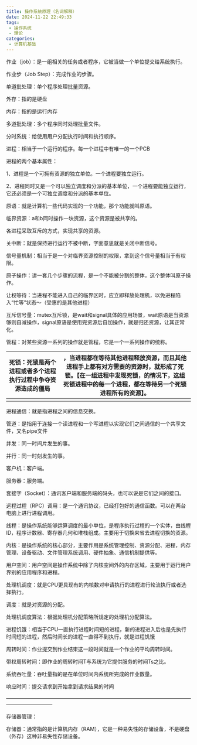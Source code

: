 ```yaml
---
title: 操作系统原理（名词解释）
date: 2024-11-22 22:49:33
tags:
 - 操作系统
 - 理论
categories:
 - 计算机基础
---
```


作业（job）：是一组相关的任务或者程序，它被当做一个单位提交给系统执行。

 

作业步（Job Step）：完成作业的步骤。

 

单道批处理：单个程序处理批量资源。

 

外存：指的是硬盘

 

内存：指的是运行内存

 

多道批处理：多个程序同时处理批量文件。

 

分时系统：给使用用户分配执行时间和执行顺序。

 

进程：相当于一个运行的程序。每一个进程中有唯一的一个PCB

进程的两个基本属性：

1、进程是一个可拥有资源的独立单位。一个进程要独立运行。

2、进程同时又是一个可以独立调度和分派的基本单位，一个进程要能独立运行，它还必须是一个可独立调度和分派的基本单位。

 

原语：就是计算机一些代码实现的一个功能，那个功能就叫原语。

 

临界资源：a和b同时操作一块资源，这个资源是被共享的。

 

各进程采取互斥的方式，实现共享的资源。

 

关中断：就是保持进行运行不被中断，字面意思就是关闭中断信号。

 

信号量机制：相当于是一个对临界资源控制的权限，拿到这个信号量相当于有权限。

 

原子操作：讲一套几个步骤的流程，是一个不能被分割的整体，这个整体叫原子操作。

 

让权等待：当进程不能进入自己的临界区时，应立即释放处理机，以免进程陷入“忙等”状态～（受惠的是其他进程）

 

互斥信号量：mutex互斥锁，是wait和signal具体的应用场景，wait原语是当资源够则自减操作，signal原语是使用完资源后自加操作，就是归还资源，让其正常化。

 

管程：对某些资源一系列的操作就是管程，它是一个一系列操作的统称。

 

 

| 死锁：死锁是两个进程或者多个进程执行过程中争夺资源造成的僵局 | ，当进程都在等待其他进程释放资源，而且其他进程手上都有对方需要的资源时，就形成了死锁。【在一组进程中发现死锁，的情况下，这组死锁进程中的每一个进程，都在等待另一个死锁进程所有的资源】。 |
| ------------------------------------------------------------ | ------------------------------------------------------------ |
|                                                              |                                                              |

 

进程通信：就是指进程之间的信息交换。

 

管道：是指用于连接一个读进程和一个写进程以实现它们之间通信的一个共享文件，又名pipe文件

 

并发：同一时间片发生的事。

 

并行：同一时刻发生的事。

 

客户机：客户端。

 

服务器：服务端。

 

套接字（Socket）：通讯客户端和服务端的码头，也可以说是它们之间的接口。

 

远程过程（RPC）调用：是一个通讯协议，已经打包好的通信函数。可以在两台电脑上进行进程调用。

 

线程：是操作系统能够运算调度的最小单位，是程序执行过程的一个实体，由线程ID，程序计数器、寄存器几何和堆栈组成。主要用于切换来省去进程切换的资源。

 

内核：是操作系统的核心部分，主要作用是系统管理控制、资源分配、进程，内存管理、设备驱动、文件管理系统调用、硬件抽象、通信机制提供等。

 

用户空间：用户空间是操作系统中除了内核空间外的内存区域，主要用于运行用户界别的应用程序和进程。

 

处理机调度：就是CPU更具现有的内核数对申请执行的进程进行轮流执行或者选择执行。

 

调度：就是对资源的分配。

 

处理机调度算法：根据处理机分配策略所规定的处理机分配算法。

 

进程饥饿：相当于CPU一直执行进程时间短的进程，新的进程进入后也是先执行时间短的进程，然后时间长的进程一直得不到执行，就是进程饥饿

 

周转时间：作业提交到作业结束这一段时间就是一个作业的平均周转时间。

 

带权周转时间：即作业的周转时间T与系统为它提供服务的时间Ts之比。

 

系统吞吐量：吞吐量指的是在单位时间内系统所完成的作业数量。

 

响应时间：提交请求到开始拿到请求结果的时间

—————————————————————————————————————————————

存储器管理：

 

存储器：通常指的是计算机内存（RAM），它是一种易失性的存储设备，不是硬盘（外存）这种非易失性存储设备。
